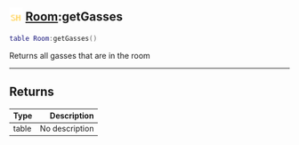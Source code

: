 ## <img src="../../.gitbook/assets/shared.png" width="24" height=24 /> [Room](https://iaswiki.rawr.dev/readme/room):getGasses

```lua
table Room:getGasses()
```

Returns all gasses that are in the room

------
## Returns

| Type   | Description |
| ------ | ----------: |
| table | No description |

